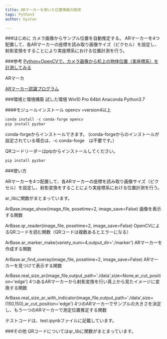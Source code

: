 ```yaml
---
title: ARマーカーを用いた位置情報の取得
tags: Python3 
author: Gyutan

---
```


###はじめに
カメラ画像からサンプル位置を自動推定する。
ARマーカーを4つ配置して、各ARマーカーの座標を読み取り画像サイズ（ピクセル）を設定し、射影変換をすることにより実座標系における位置計測を行う。

###参考
[Python+OpenCVで、カメラ画像から机上の物体位置（実座標系）を計測してみる](https://qiita.com/code0327/items/c6e468da7007734c897f)



ARマーカ

[ARマーカー認識プログラム](https://qiita.com/hsgucci/items/37becbb8bfe04330ce14)

###環境と環境構築
試した環境
Win10 Pro 64bit
Anaconda
Python3.7

####モジュールインストール
opencv =version4以上  

```Python
conda install -c conda-forge opencv
pip install pyzbar

```
conda-forgeからインストールできます。
(conda-forgeからのインストールが設定されている場合は、-c conda-forge　は不要です。）

QRコードリーダーはpipからインストールしてください。
```Python
pip install pyzbar

```

###使い方

ARマーカーを4つ配置して、各ARマーカーの座標を読み取り画像サイズ（ピクセル）を設定し、射影変換をすることにより実座標系における位置計測を行う。

ar_libに関数がまとまっています。

ArBase.image_show(image_file, posetime=2, image_save=False)
画像を表示する関数

ArBase.qr_reader(image_file, posetime=2, image_save=False)
OpenCVによるQRコードを読む関数（QRコードは複数あるとエラーになる）

ArBase.ar_marker_make(variety_num=4,output_dir='./marker')
ARマーカーを作成する関数

ArBase.ar_find_overay(image_file, posetime=2, image_save=False)
ARマーカーを見つけて表示する関数

ArBase.real_size_ar(image_file,output_path='./data',size=None,ar_cut_position='edge')
4つあるARマーカーから射影変換を行い真上から見たイメージに変換する関数

ArBase.real_size_ar_with_indicator(image_file,output_path='./data',size= (150,150),ar_cut_position='edge')
4つのARマーカーでサンプルの大きさを決定し、もう一つのARマーカーで測定位置推定する関数

テストコードは、test.ipynbファイルに記載しています。


###その他
QRコードについてはqr_libに関数がまとまっています。